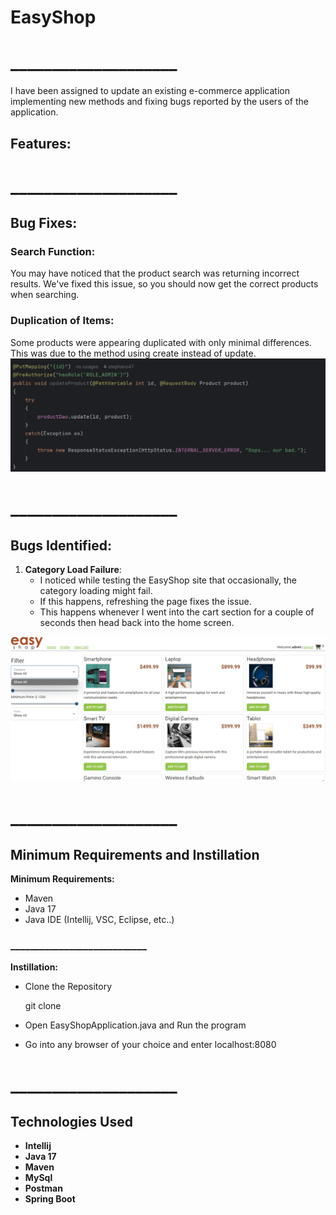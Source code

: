 # EasyShop
# ____________________

I have been assigned to update an existing e-commerce application implementing new methods and fixing bugs reported by the users of the application.
 

## Features:
# ____________________

## Bug Fixes:
### Search Function:
You may have noticed that the product search was returning incorrect results. We've fixed this issue, so you should now get the correct products when searching.

### Duplication of Items:
Some products were appearing duplicated with only minimal differences. This was due to the method using create instead of update.
![updateSql](https://github.com/stephano47/EasyShop/blob/main/src/photos/Screenshot%202024-12-19%20204116.png?raw=true)
# ____________________


## Bugs Identified:
1. **Category Load Failure**:
   - I noticed while testing the EasyShop site that occasionally, the category loading might fail.
   - If this happens, refreshing the page fixes the issue.
   - This happens whenever I went into the cart section for a couple of seconds then head back into the home screen.

![LoadFail](https://github.com/stephano47/EasyShop/blob/main/src/photos/Screenshot%202024-12-19%20092948.png?raw=true)
# ____________________


## Minimum Requirements and Instillation
**Minimum Requirements:**
* Maven
* Java 17
* Java IDE (Intellij, VSC, Eclipse, etc..)
### ____________________________
**Instillation:**
* Clone the Repository

     git clone <repository-url>


* Open EasyShopApplication.java and Run the program
* Go into any browser of your choice and enter localhost:8080

# ____________________

## Technologies Used
* **Intellij**
* **Java 17**
* **Maven**
* **MySql**
* **Postman**
* **Spring Boot**


 